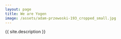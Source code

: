 ```yaml
---
layout: page
title: We are Yogen
image: /assets/adam-przewoski-193_cropped_small.jpg        
---
```


{{ site.description }}

